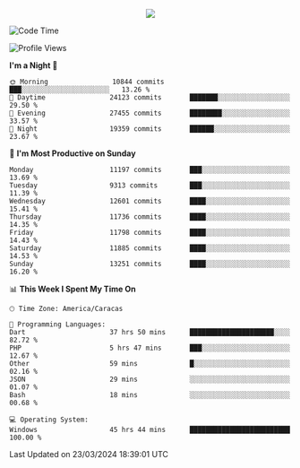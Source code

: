 <p align="center">
  <a href="http://www.github.com/thevacs">
    <img src="https://github-readme-streak-stats.herokuapp.com/?user=thevacs&stroke=ffffff&background=1c1917&ring=0891b2&fire=0891b2&currStreakNum=ffffff&currStreakLabel=0891b2&sideNums=ffffff&sideLabels=ffffff&dates=ffffff&hide_border=true" />
  </a>
</p>

<!--START_SECTION:waka-->
![Code Time](http://img.shields.io/badge/Code%20Time-2%2C225%20hrs%2043%20mins-blue)

![Profile Views](http://img.shields.io/badge/Profile%20Views-4-blue)

**I'm a Night 🦉** 

```text
🌞 Morning                10844 commits       ███░░░░░░░░░░░░░░░░░░░░░░   13.26 % 
🌆 Daytime                24123 commits       ███████░░░░░░░░░░░░░░░░░░   29.50 % 
🌃 Evening                27455 commits       ████████░░░░░░░░░░░░░░░░░   33.57 % 
🌙 Night                  19359 commits       ██████░░░░░░░░░░░░░░░░░░░   23.67 % 
```
📅 **I'm Most Productive on Sunday** 

```text
Monday                   11197 commits       ███░░░░░░░░░░░░░░░░░░░░░░   13.69 % 
Tuesday                  9313 commits        ███░░░░░░░░░░░░░░░░░░░░░░   11.39 % 
Wednesday                12601 commits       ████░░░░░░░░░░░░░░░░░░░░░   15.41 % 
Thursday                 11736 commits       ████░░░░░░░░░░░░░░░░░░░░░   14.35 % 
Friday                   11798 commits       ████░░░░░░░░░░░░░░░░░░░░░   14.43 % 
Saturday                 11885 commits       ████░░░░░░░░░░░░░░░░░░░░░   14.53 % 
Sunday                   13251 commits       ████░░░░░░░░░░░░░░░░░░░░░   16.20 % 
```


📊 **This Week I Spent My Time On** 

```text
🕑︎ Time Zone: America/Caracas

💬 Programming Languages: 
Dart                     37 hrs 50 mins      █████████████████████░░░░   82.72 % 
PHP                      5 hrs 47 mins       ███░░░░░░░░░░░░░░░░░░░░░░   12.67 % 
Other                    59 mins             █░░░░░░░░░░░░░░░░░░░░░░░░   02.16 % 
JSON                     29 mins             ░░░░░░░░░░░░░░░░░░░░░░░░░   01.07 % 
Bash                     18 mins             ░░░░░░░░░░░░░░░░░░░░░░░░░   00.68 % 

💻 Operating System: 
Windows                  45 hrs 44 mins      █████████████████████████   100.00 % 
```


 Last Updated on 23/03/2024 18:39:01 UTC
<!--END_SECTION:waka-->
